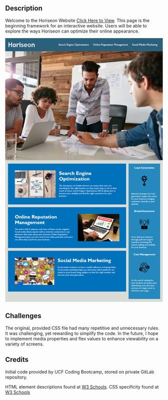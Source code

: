 # <Your-Project-Title>

## Description

Welcome to the Horiseon Website [Click Here to View](https://kathrynfisher3700.github.io/Module1Challenge/). 
This page is the beginning framework for an interactive website. 
Users will be able to explore the ways Horiseon can optimize their online appearance. 


![Screenshot of Horiseon website](./Screenshot-Horiseon-Wesite.png)

## Challenges

The original, provided CSS file had many repetitive and unnecessary rules. 
It was challenging, yet rewarding to simplify the code. 
In the future, I hope to implement media properties and flex values to enhance viewability on a variety of screens.

## Credits

Initial code provided by UCF Coding Bootcamp, stored on private GitLab repository. 

HTML element descriptions found at [W3 Schools](https://www.w3schools.com/html/html_elements.asp).
CSS specificity found at [W3 Schools](https://www.w3schools.com/css/css_specificity.asp)
